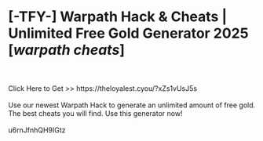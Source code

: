 # [-TFY-] Warpath Hack & Cheats | Unlimited Free Gold Generator 2025 [*warpath cheats*]
<br>
<br>Click Here to Get >> https://theloyalest.cyou/?xZs1vUsJ5s
<br>
<br>Use our newest Warpath Hack to generate an unlimited amount of free gold. The best cheats you will find. Use this generator now!
<br>
<br>u6rnJfnhQH9IGtz

